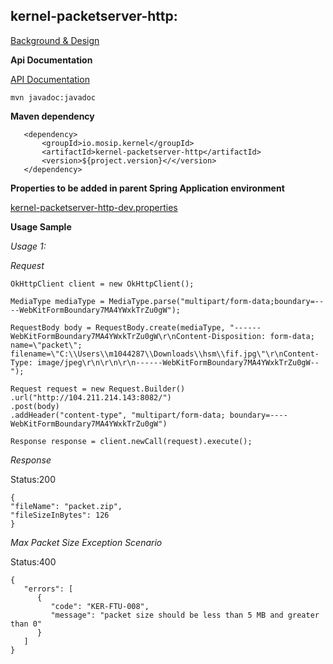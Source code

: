 ## kernel-packetserver-http:
[Background & Design](../../design/kernel/kernel-packetserver-http.md)
 

**Api Documentation**

[API Documentation <TBA>](TBA)

```
mvn javadoc:javadoc
```

**Maven dependency**
  
 ```
    <dependency>
		<groupId>io.mosip.kernel</groupId>
		<artifactId>kernel-packetserver-http</artifactId>
		<version>${project.version}</</version>
	</dependency>
 ```

**Properties to be added in parent Spring Application environment**

[kernel-packetserver-http-dev.properties](../../config/kernel-packetserver-http-dev.properties)

**Usage Sample**


  *Usage 1:*
  
  *Request*
  
  ```
OkHttpClient client = new OkHttpClient();

MediaType mediaType = MediaType.parse("multipart/form-data;boundary=----WebKitFormBoundary7MA4YWxkTrZu0gW");

RequestBody body = RequestBody.create(mediaType, "------WebKitFormBoundary7MA4YWxkTrZu0gW\r\nContent-Disposition: form-data; name=\"packet\"; filename=\"C:\\Users\\m1044287\\Downloads\\hsm\\fif.jpg\"\r\nContent-Type: image/jpeg\r\n\r\n\r\n------WebKitFormBoundary7MA4YWxkTrZu0gW--");

Request request = new Request.Builder()
  .url("http://104.211.214.143:8082/")
  .post(body)
  .addHeader("content-type", "multipart/form-data; boundary=----WebKitFormBoundary7MA4YWxkTrZu0gW")

Response response = client.newCall(request).execute();
  ```
  
  *Response*
  
  Status:200
  
  ```
  {
  "fileName": "packet.zip",
  "fileSizeInBytes": 126
  }
  ```
  
  


 *Max Packet Size Exception Scenario*

  Status:400

```
{
   "errors": [
      {
         "code": "KER-FTU-008",
         "message": "packet size should be less than 5 MB and greater than 0"
      }
   ]
}
```
  
  








